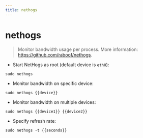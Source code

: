 ```yaml
---
title: nethogs
---
```

# nethogs

> Monitor bandwidth usage per process.
> More information: <https://github.com/raboof/nethogs>.

- Start NetHogs as root (default device is `eth0`):

`sudo nethogs`

- Monitor bandwidth on specific device:

`sudo nethogs {{device}}`

- Monitor bandwidth on multiple devices:

`sudo nethogs {{device1}} {{device2}}`

- Specify refresh rate:

`sudo nethogs -t {{seconds}}`
